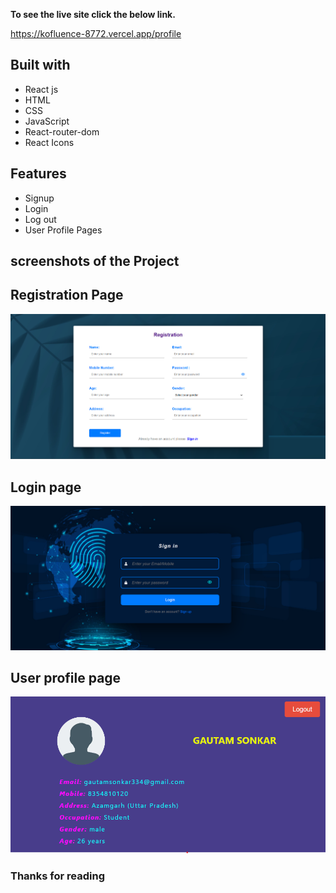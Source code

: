 
**To see the live site click the below link.**

https://kofluence-8772.vercel.app/profile

## Built with
<ul>
  <li>React js</li>
  <li>HTML</li>
  <li>CSS</li>
  <li>JavaScript</li>
   <li>React-router-dom</li>
  <li>React Icons</li>
</ul>

## Features
<ul>
  <li>Signup</li>
  <li>Login</li>
  <li>Log out</li>
  <li>User Profile Pages</li>
</ul>

##  screenshots of the Project

## Registration Page
<img src="./src/Components/Images/signup.png">


## Login page
<img src="./src/Components/Images/signIn.png">

## User profile page
<img src="./src/Components/Images/profile.png">


### Thanks for reading
